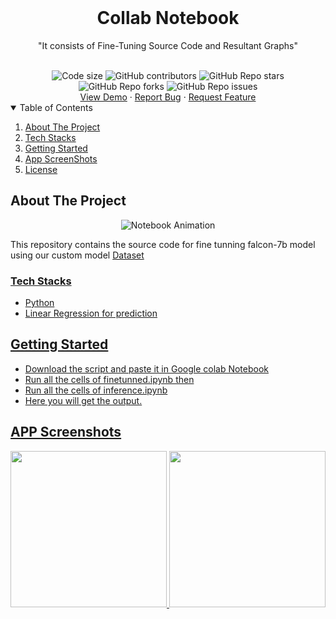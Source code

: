 
<br />
<div align="center">
  <h1 align="center"><b>Collab Notebook</b></h1>
  <p align="center">
    "It consists of Fine-Tuning Source Code and Resultant Graphs"
    <br/>
  </p>
  <br/>
<img src="https://img.shields.io/github/languages/code-size/pnkr01/colab-llm?style=flat-square" alt="Code size" />
<img alt="GitHub contributors" src="https://img.shields.io/github/contributors/pnkr01/colab-llm?style=flat-square">
<img alt="GitHub Repo stars" src="https://img.shields.io/github/stars/pnkr01/colab-llm?style=flat-square">
<img alt="GitHub Repo forks" src="https://img.shields.io/github/forks/pnkr01/colab-llm?style=flat-square">
<img alt="GitHub Repo issues" src="https://img.shields.io/github/issues/pnkr01/colab-llm?style=flat-square">
<br />
<a href="https://github.com/pnkr01/colab-llm/">View Demo</a>
·
<a href="https://github.com/pnkr01/colab-llm/issues">Report Bug</a>
·
<a href="https://github.com/pnkr01/colab-llm/issues">Request Feature</a>
</div>


<!-- TABLE OF CONTENTS -->
<details open="open">
  <summary>Table of Contents</summary>
  <ol>
    <li>
      <a href="#about-the-project">About The Project</a>
    </li>
    <li>
      <a href="#tech-stacks">Tech Stacks</a>
    </li>
    <li>
      <a href="#getting-started">Getting Started</a>
    </li>
    <li><a href="#app-screenshots">App ScreenShots</a></li>
    <li><a href="#license">License</a></li>
  </ol>
</details>

## About The Project

<div align="center">
<img alt="Notebook Animation" src="https://img.freepik.com/free-photo/top-view-collection-plastic-cups-table_23-2148780257.jpg?w=996&t=st=1690783986~exp=1690784586~hmac=8d22abe76d170fa00146b09555439dbe76c4fb87276fb512623fbfdd1584f82a",width="250"/>
</div>

This repository contains the source code for fine tunning falcon-7b model using our custom model <a href="https://github.com/pnkr01/crawl-script">Dataset

### Tech Stacks

<ul>
  <li>Python</li>
  <li>Linear Regression for prediction</li>
</ul>


## Getting Started
<ul>
  <li>Download the script and paste it in Google colab Notebook</li>
  <li>Run all the cells of finetunned.ipynb then</li>
  <li>Run all the cells of inference.ipynb</li>
  <li>Here you will get the output.</li>
</ul>

## APP Screenshots
<div align="center">
  <p float="left">
  <img src="https://github.com/pnkr01/colab-llm/assets/83778936/d371811c-5233-46b1-81ac-30eac85ae7a4" width="250"/>
  <img src="https://github.com/pnkr01/colab-llm/assets/83778936/4ddd8550-99b4-42b7-84b9-2064b251fd51" width="250"/>               
</div>
